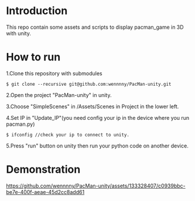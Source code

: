 ﻿# Introduction
This repo contain some assets and scripts to display pacman_game in 3D with unity.

# How to run

1.Clone this repository with submodules

    $ git clone --recursive git@github.com:wennnny/PacMan-unity.git

2.Open the project "PacMan-unity" in unity.

3.Choose "SimpleScenes" in /Assets/Scenes in Project in the lower left.

4.Set IP in "Update_IP"(you need config your ip in the device where you run pacman.py)

    $ ifconfig //check your ip to connect to unity.

5.Press "run" button on unity then run your python code on another device.

# Demonstration

https://github.com/wennnny/PacMan-unity/assets/133328407/c0939bbc-be7e-400f-aeae-45d2cc8add61
